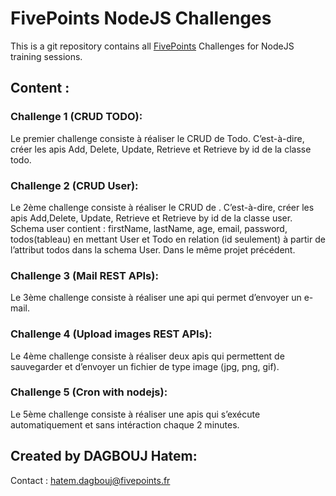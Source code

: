 # FivePoints NodeJS Challenges

This is a git repository contains all [FivePoints](https://fivepoints.fr) Challenges for NodeJS training sessions.

## Content :

### Challenge 1 (CRUD TODO): 

Le premier challenge consiste à réaliser le CRUD de Todo. C’est-à-dire, créer les apis Add, Delete, Update, Retrieve et Retrieve by id de la classe todo.

### Challenge 2 (CRUD User): 

Le 2ème challenge consiste à réaliser le CRUD de <User>. C’est-à-dire, créer les apis Add,Delete, Update, Retrieve et Retrieve by id de la classe user. Schema user contient : firstName, lastName, age, email, password, todos(tableau) en mettant User et Todo en relation (id seulement) à partir de l’attribut todos dans la schema User. Dans le même projet précédent.

### Challenge 3 (Mail REST APIs): 

Le 3ème challenge consiste à réaliser une api qui permet d’envoyer un e-mail.

### Challenge 4 (Upload images REST APIs): 

Le 4ème challenge consiste à réaliser deux apis qui permettent de sauvegarder et d’envoyer un fichier de type image (jpg, png, gif).

### Challenge 5 (Cron with nodejs):

Le 5ème challenge consiste à réaliser une apis qui s’exécute automatiquement et sans
intéraction chaque 2 minutes.

## Created by DAGBOUJ Hatem: 

Contact : hatem.dagbouj@fivepoints.fr
